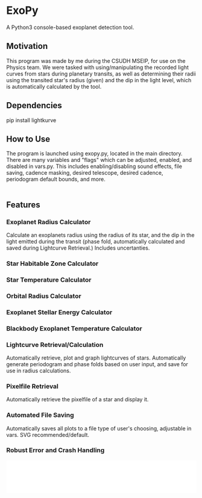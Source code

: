 # ExoPy

A Python3 console-based exoplanet detection tool.

## Motivation
This program was made by me during the CSUDH MSEIP, for use on the Physics team. We were tasked with using/manipulating the recorded light curves from stars during planetary transits, as well as determining their radii using the transited star's radius (given) and the dip in the light level, which is automatically calculated by the tool.

## Dependencies
pip install lightkurve

## How to Use
The program is launched using exopy.py, located in the main directory.
There are many variables and "flags" which can be adjusted, enabled, and disabled in vars.py. This includes enabling/disabling sound effects, file saving, cadence masking, desired telescope, desired cadence, periodogram default bounds, and more.
<br/> <br/>

## Features
### Exoplanet Radius Calculator
Calculate an exoplanets radius using the radius of its star, and the dip in the light emitted during the transit (phase fold, automatically calculated and saved during Lightcurve Retrieval.) Includes uncertanties.

### Star Habitable Zone Calculator

### Star Temperature Calculator

### Orbital Radius Calculator

### Exoplanet Stellar Energy Calculator

### Blackbody Exoplanet Temperature Calculator

### Lightcurve Retrieval/Calculation
Automatically retrieve, plot and graph lightcurves of stars. Automatically generate periodogram and phase folds based on user input, and save for use in radius calculations.

### Pixelfile Retrieval
Automatically retrieve the pixelfile of a star and display it.

### Automated File Saving
Automatically saves all plots to a file type of user's choosing, adjustable in vars. SVG recommended/default.

### Robust Error and Crash Handling


![kermitine](https://github.com/kermitine/kermitine/blob/b523c5954ea8820f70eb6ff786f2dbec7ce08955/images/kermitine.png)
